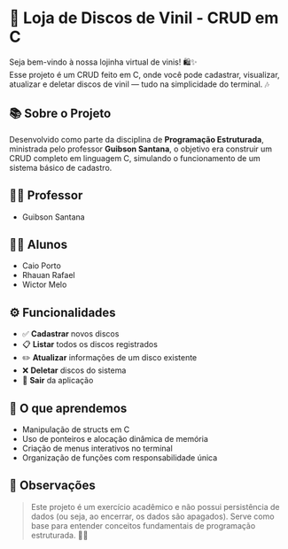 # 🎵 Loja de Discos de Vinil - CRUD em C

Seja bem-vindo à nossa lojinha virtual de vinis! 🛍️✨  
Esse projeto é um CRUD feito em C, onde você pode cadastrar, visualizar, atualizar e deletar discos de vinil — tudo na simplicidade do terminal. 🎶

## 📚 Sobre o Projeto

Desenvolvido como parte da disciplina de **Programação Estruturada**, ministrada pelo professor **Guibson Santana**, o objetivo era construir um CRUD completo em linguagem C, simulando o funcionamento de um sistema básico de cadastro.

## 👨‍🏫 Professor

- Guibson Santana

## 👨‍💻 Alunos

- Caio Porto  
- Rhauan Rafael  
- Wictor Melo  

## ⚙️ Funcionalidades

- ✅ **Cadastrar** novos discos  
- 📋 **Listar** todos os discos registrados  
- ✏️ **Atualizar** informações de um disco existente  
- ❌ **Deletar** discos do sistema  
- 👋 **Sair** da aplicação

## 🧠 O que aprendemos

- Manipulação de structs em C  
- Uso de ponteiros e alocação dinâmica de memória  
- Criação de menus interativos no terminal  
- Organização de funções com responsabilidade única

## 📌 Observações

> Este projeto é um exercício acadêmico e não possui persistência de dados (ou seja, ao encerrar, os dados são apagados). Serve como base para entender conceitos fundamentais de programação estruturada. 🧑‍🏫
